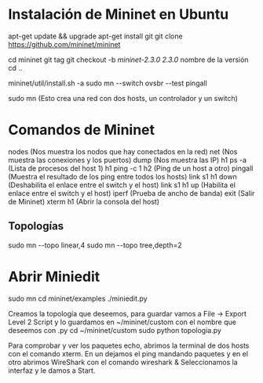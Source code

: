 # Instalación de Mininet en Ubuntu

apt-get update && upgrade
apt-get install git
git clone https://github.com/mininet/mininet

cd mininet
git tag
git checkout -b *mininet-2.3.0 2.3.0* nombre de la versión
cd ..

mininet/util/install.sh -a
sudo mn --switch ovsbr --test pingall

sudo mn (Esto crea una red con dos hosts, un controlador y un switch)

# Comandos de Mininet

nodes (Nos muestra los nodos que hay conectados en la red)
net (Nos muestra las conexiones y los puertos)
dump (Nos muestra las IP)
h1 ps -a (Lista de procesos del host 1)
h1 ping -c 1 h2 (Ping de un host a otro)
pingall (Muestra el resultado de los ping entre todos los hosts)
link s1 h1 down (Deshabilita el enlace entre el switch y el host)
link s1 h1 up (Habilita el enlace entre el switch y el host)
iperf (Prueba de ancho de banda)
exit (Salir de Mininet)
xterm h1 (Abrir la consola del host)

## Topologías

sudo mn --topo linear,4
sudo mn --topo tree,depth=2

# Abrir Miniedit

sudo mn
cd mininet/examples
./miniedit.py

Creamos la topología que deseemos, para guardar vamos a File -> Export Level 2 Script y lo guardamos en ~/mininet/custom con el nombre que deseemos con .py
cd ~/mininet/custom
sudo python topologia.py

Para comprobar y ver los paquetes echo, abrimos la terminal de dos hosts con el comando xterm. En un dejamos el ping mandando paquetes y en el otro abrimos WireShark con el comando wireshark &
Seleccionamos la interfaz y le damos a Start. 




























